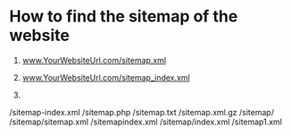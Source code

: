 # How to find the sitemap of the website

1. www.YourWebsiteUrl.com/sitemap.xml

2. www.YourWebsiteUrl.com/sitemap_index.xml

3. 
/sitemap-index.xml
/sitemap.php
/sitemap.txt
/sitemap.xml.gz
/sitemap/
/sitemap/sitemap.xml
/sitemapindex.xml
/sitemap/index.xml
/sitemap1.xml